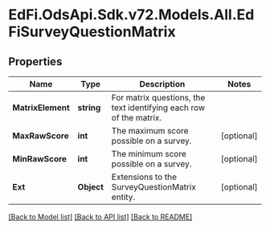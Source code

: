 # EdFi.OdsApi.Sdk.v72.Models.All.EdFiSurveyQuestionMatrix

## Properties

Name | Type | Description | Notes
------------ | ------------- | ------------- | -------------
**MatrixElement** | **string** | For matrix questions, the text identifying each row of the matrix. | 
**MaxRawScore** | **int** | The maximum score possible on a survey. | [optional] 
**MinRawScore** | **int** | The minimum score possible on a survey. | [optional] 
**Ext** | **Object** | Extensions to the SurveyQuestionMatrix entity. | [optional] 

[[Back to Model list]](../../README.md#documentation-for-models) [[Back to API list]](../../README.md#documentation-for-api-endpoints) [[Back to README]](../../README.md)

